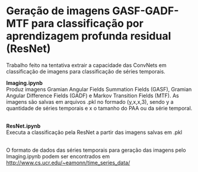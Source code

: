 # Geração de imagens GASF-GADF-MTF para classificação por aprendizagem profunda residual (ResNet)

Trabalho feito na tentativa extrair a capacidade das ConvNets em classificação de imagens para classificação de séries temporais.

<b>Imaging.ipynb</b><br/>
Produz imagens Gramian Angular Fields Summation Fields (GASF), Gramian Angular Difference Fields (GADF) e Markov Transition Fields (MTF). As imagens são salvas em arquivos .pkl no formado (y,x,x,3), sendo y a quantidade de séries temporais e x o tamanho do PAA ou da série temporal. 
<br/><br/>

<b>ResNet.ipynb</b><br/>
Executa a classificação pela ResNet a partir das imagens salvas em .pkl
<br/><br/>

O formato de dados das séries temporais para geração das imagens pelo Imaging.ipynb podem ser encontrados em http://www.cs.ucr.edu/~eamonn/time_series_data/

